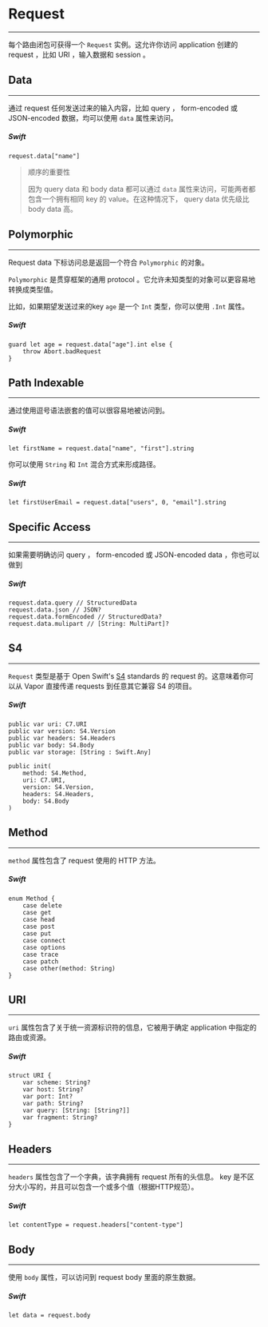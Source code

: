 # Request
---
每个路由闭包可获得一个 ```Request``` 实例。这允许你访问 application 创建的 request ，比如 URI ，输入数据和 session 。

## Data
---
通过 request 任何发送过来的输入内容，比如 query ， form-encoded 或 JSON-encoded 数据，均可以使用 ```data``` 属性来访问。

##### Swift
```
request.data["name"]
```

> 顺序的重要性
> 
> 因为 query data 和 body data 都可以通过 ```data``` 属性来访问，可能两者都包含一个拥有相同 key 的 value。在这种情况下， query data 优先级比 body data 高。

## Polymorphic
---
Request data 下标访问总是返回一个符合 ```Polymorphic``` 的对象。

```Polymorphic``` 是贯穿框架的通用 protocol 。它允许未知类型的对象可以更容易地转换成类型值。

比如，如果期望发送过来的key ```age``` 是一个 ```Int``` 类型，你可以使用 ```.Int``` 属性。

##### Swift
```
guard let age = request.data["age"].int else {
    throw Abort.badRequest
}
```

## Path Indexable
---
通过使用逗号语法嵌套的值可以很容易地被访问到。

##### Swift
```
let firstName = request.data["name", "first"].string
```

你可以使用 ```String``` 和 ```Int``` 混合方式来形成路径。

##### Swift
```
let firstUserEmail = request.data["users", 0, "email"].string
```

## Specific Access
---
如果需要明确访问 query ， form-encoded 或 JSON-encoded data ，你也可以做到

##### Swift
```
request.data.query // StructuredData
request.data.json // JSON?
request.data.formEncoded // StructuredData?
request.data.mulipart // [String: MultiPart]?
```

## S4
---
```Request``` 类型是基于 Open Swift's [S4](https://github.com/open-swift/S4) standards 的 request 的。这意味着你可以从 Vapor 直接传递 requests 到任意其它兼容 S4 的项目。

##### Swift
```
public var uri: C7.URI
public var version: S4.Version
public var headers: S4.Headers
public var body: S4.Body
public var storage: [String : Swift.Any]

public init(
    method: S4.Method, 
    uri: C7.URI, 
    version: S4.Version, 
    headers: S4.Headers, 
    body: S4.Body
)
```

## Method
---
```method``` 属性包含了 request 使用的 HTTP 方法。

##### Swift
```
enum Method {
    case delete
    case get
    case head
    case post
    case put
    case connect
    case options
    case trace
    case patch
    case other(method: String)
}
```

## URI
---
```uri``` 属性包含了关于统一资源标识符的信息，它被用于确定 application 中指定的路由或资源。

##### Swift
```
struct URI {
    var scheme: String?
    var host: String?
    var port: Int?
    var path: String?
    var query: [String: [String?]]
    var fragment: String?
}
```

## Headers
---
```headers``` 属性包含了一个字典，该字典拥有 request 所有的头信息。 key 是不区分大小写的，并且可以包含一个或多个值（根据HTTP规范）。

##### Swift
```
let contentType = request.headers["content-type"]
```

## Body
---
使用 ```body``` 属性，可以访问到 request body 里面的原生数据。

##### Swift
```
let data = request.body
```